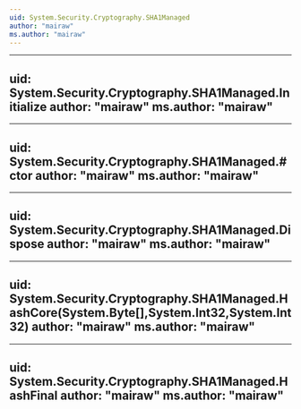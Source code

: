 ```yaml
---
uid: System.Security.Cryptography.SHA1Managed
author: "mairaw"
ms.author: "mairaw"
---
```


---
uid: System.Security.Cryptography.SHA1Managed.Initialize
author: "mairaw"
ms.author: "mairaw"
---

---
uid: System.Security.Cryptography.SHA1Managed.#ctor
author: "mairaw"
ms.author: "mairaw"
---

---
uid: System.Security.Cryptography.SHA1Managed.Dispose
author: "mairaw"
ms.author: "mairaw"
---

---
uid: System.Security.Cryptography.SHA1Managed.HashCore(System.Byte[],System.Int32,System.Int32)
author: "mairaw"
ms.author: "mairaw"
---

---
uid: System.Security.Cryptography.SHA1Managed.HashFinal
author: "mairaw"
ms.author: "mairaw"
---
